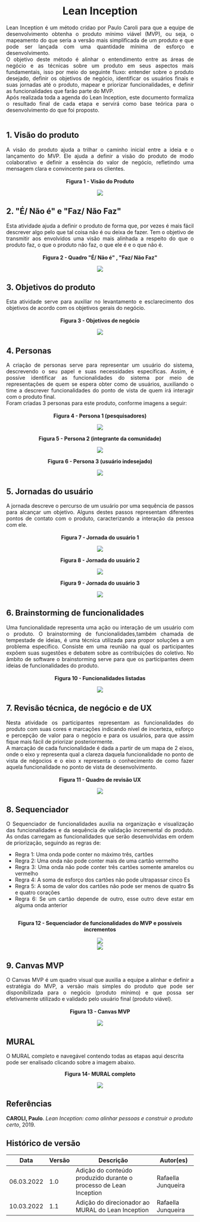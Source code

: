 # <center>Lean Inception
<div align="justify">
Lean Inception é um método cridao por Paulo Caroli para que a equipe de desenvolvimento obtenha o produto mínimo viável (MVP), ou seja, o mapeamento do que seria a versão mais simplificada de um produto e que pode ser lançada com uma quantidade mínima de esforço e desenvolvimento.
<br>
O objetivo deste método é alinhar o entendimento entre as áreas de negócio e as técnicas sobre um produto em seus aspectos mais fundamentais, isso por meio do seguinte fluxo: entender sobre o produto desejado, definir os objetivos de negócio, identificar os usuários finais e suas jornadas até o produto, mapear e priorizar funcionalidades, e definir as funcionalidades que farão parte do MVP.<br>
Após realizada toda a agenda do Lean Inception, este documento formaliza o resultado final de cada etapa e servirá como base teórica para o desenvolvimento do que foi proposto.
</div><br>

## 1. Visão do produto
<div align="justify">
A visão do produto ajuda a trilhar o caminho inicial entre a ideia e o lançamento do MVP. Ele ajuda a definir a visão do produto de modo colaborativo e definir a essência do valor de negócio, refletindo uma mensagem clara e convincente para os clientes.
</div><br>

<figcaption><center>
    <b>Figura 1 - Visão do Produto</b>
</figcaption>

[<div align="center"><img width="auto" height="auto" src="../img/leanInception/visaoDoProduto.png"/></div>](../../img/leanInception/visaoDoProduto.png)


## 2. "É/ Não é" e "Faz/ Não Faz"
<div align="justify">
Esta atividade ajuda a definir o produto de forma que, por vezes é mais fácil descrever algo pelo que tal coisa não é ou deixa de fazer. Tem o objetivo de transmitir aos envolvidos uma visão mais alinhada a respeito do que o produto faz, o que o produto não faz, o que ele é e o que não é.
</div><br>

<figcaption><center>
    <b>Figura 2 - Quadro "É/ Não é" , "Faz/ Não Faz"</b>
</figcaption>

[<div align="center"><img width="auto" height="auto" src="../img/leanInception/fazNaoFaz.png"/></div>](../../img/leanInception/fazNaoFaz.png)

## 3. Objetivos do produto
<div align="justify">
Esta atividade serve para auxiliar no levantamento e esclarecimento dos objetivos de acordo com os objetivos gerais do negócio.
</div><br>

<figcaption><center>
    <b>Figura 3 - Objetivos de negócio</b>
</figcaption>

[<div align="center"><img width="auto" height="auto" src="../img/leanInception/objNegocios.png"/></div>](../../img/leanInception/objNegocios.png)

## 4. Personas
<div align="justify">
A criação de personas serve para representar um usuário do sistema, descrevendo o seu papel e suas necessidades específicas. Assim, é possíve identificar as funcionalidades do sistema por meio de representações de quem se espera obter como de usuários, auxiliando o time a descrever funcionalidades do ponto de vista de quem irá interagir com o produto final. 
<br>
Foram criadas 3 personas para este produto, conforme imagens a seguir: 
</div><br>

<figcaption><center>
    <b>Figura 4 - Persona 1 (pesquisadores)</b>
</figcaption>

[<div align="center"><img width="auto" height="auto" src="../img/leanInception/persona1.png"/></div>](../../img/leanInception/persona1.png)

<figcaption><center>
    <b>Figura 5 - Persona 2 (integrante da comunidade)</b>
</figcaption>

[<div align="center"><img width="auto" height="auto" src="../img/leanInception/persona2.png"/></div>](../../img/leanInception/persona2.png)

<figcaption><center>
    <b>Figura 6 - Persona 3 (usuário indesejado)</b>
</figcaption>

[<div align="center"><img width="auto" height="auto" src="../img/leanInception/persona3.png"/></div>](../../img/leanInception/persona3.png)


## 5. Jornadas do usuário
<div align="justify">
A jornada descreve o percurso de um usuário por uma sequência de passos para alcançar um objetivo. Alguns destes passos representam diferentes pontos de contato com o produto, caracterizando a interação da pessoa com ele.
</div><br>

<figcaption><center>
    <b>Figura 7 - Jornada do usuário 1</b>
</figcaption>

[<div align="center"><img width="auto" height="auto" src="../img/leanInception/jornada1.png"/></div>](../../img/leanInception/jornada1.png)

<figcaption><center>
    <b>Figura 8 - Jornada do usuário 2</b>
</figcaption>

[<div align="center"><img width="auto" height="auto" src="../img/leanInception/jornada3.png"/></div>](../../img/leanInception/jornada3.png)

<figcaption><center>
    <b>Figura 9 - Jornada do usuário 3</b>
</figcaption>

[<div align="center"><img width="auto" height="auto" src="../img/leanInception/jornada2.png"/></div>](../../img/leanInception/jornada2.png)

## 6. Brainstorming de funcionalidades
<div align="justify">
Uma funcionalidade representa uma ação ou interação de um usuário com o produto. O brainstorming de funcionalidades,também chamada de tempestade de ideias, é uma técnica utilizada para propor soluções a um problema específico. Consiste em uma reunião na qual os participantes expõem suas sugestões e debatem sobre as contribuições do coletivo. No âmbito de software o brainstorming serve para que os participantes deem ideias de funcionalidades do produto.
</div><br>

<figcaption><center>
    <b>Figura 10 - Funcionalidades listadas</b>
</figcaption>

[<div align="center"><img width="auto" height="auto" src="../img/leanInception/funcionalidades.png"/></div>](../../img/leanInception/funcionalidades.png)

## 7. Revisão técnica, de negócio e de UX
<div align="justify">
Nesta atividade os participantes representam as funcionalidades do produto com suas cores e marcações indicando nível de incerteza, esforço e percepção de valor para o negócio e para os usuários, para que assim fique mais fácil de priorizar posteriormente.
<br>
A marcação de cada funcionalidade é dada a partir de um mapa de 2 eixos, onde o eixo y representa qual a clareza daquela funcionalidade no ponto de vista de négocios e o eixo x representa o conhecimento de como fazer aquela funcionalidade no ponto de vista de desenvolvimento.
</div><br>

<figcaption><center>
    <b>Figura 11 - Quadro de revisão UX</b>
</figcaption>

[<div align="center"><img width="auto" height="auto" src="../img/leanInception/revisaoUX.png"/></div>](../../img/leanInception/revisaoUX.png)

## 8. Sequenciador
<div align="justify">
O Sequenciador de funcionalidades auxilia na organização e visualização das funcionalidades e da sequência de validação incremental do produto. As ondas carregam as funcionalidades que serão desenvolvidas em ordem de priorização, seguindo as regras de:
<ul>
    <li> Regra 1: Uma onda pode conter no máximo três, cartões</li>
    <li> Regra 2: Uma onda não pode conter mais de uma cartão vermelho</li>
    <li> Regra 3: Uma onda não pode conter três cartões somente amarelos ou vermelho</li>
    <li> Regra 4: A soma de esforço dos cartões não pode ultrapassar cinco Es</li>
    <li> Regra 5: A soma de valor dos cartões não pode ser menos de quatro $s e quatro corações</li>
    <li> Regra 6: Se um cartão depende de outro, esse outro deve estar em alguma onda anterior</li>
</ul>
</div><br>

<figcaption><center>
    <b>Figura 12 - Sequenciador de funcionalidades do MVP e possíveis incrementos</b>
</figcaption>

[<div align="center"><img width="auto" height="auto" src="../img/leanInception/mvp.png"/></div>](../../img/leanInception/mvp.png)
[<div align="center"><img width="auto" height="auto" src="../img/leanInception/incremento.png"/></div>](../../img/leanInception/incremento.png)

## 9. Canvas MVP
<div align="justify">
O Canvas MVP é um quadro visual que auxilia a equipe a alinhar e definir a estratégia do MVP, a versão mais simples do produto que pode ser disponibilizada para o negócio (produto mínimo) e que possa ser efetivamente utilizado e validado pelo usuário final (produto viável).
</div><br>

<figcaption><center>
    <b>Figura 13 - Canvas MVP</b>
</figcaption>

[<div align="center"><img width="auto" height="auto" src="../img/leanInception/canvas.png"/></div>](../../img/leanInception/canvas.png)


## MURAL

O MURAL completo e navegável contendo todas as etapas aqui descrita pode ser enalisado clicando sobre a imagem abaixo.

<figcaption><center>
    <b>Figura 14- MURAL completo</b>
</figcaption>

[<div align="center"><img width="auto" height="auto" src="../img/leanInception/mural.png"/></div>](https://app.mural.co/invitation/mural/unbfgaepsmds202111846/1644326822459?sender=ua4a5d97b99aa0006fa2a0546&key=b27666d4-fc69-4956-b5bc-db92c3f240d1)


## Referências

**CAROLI, Paulo**. _Lean Inception: como alinhar pessoas e construir o produto certo_, 2019.

## Histórico de versão

|Data | Versão | Descrição | Autor(es)
| -- | -- | -- | -- |
| 06.03.2022 | 1.0 | Adição do conteúdo produzido durante o processo de Lean Inception | Rafaella Junqueira |
| 10.03.2022 | 1.1 | Adição do direcionador ao MURAL do Lean Inception | Rafaella Junqueira |